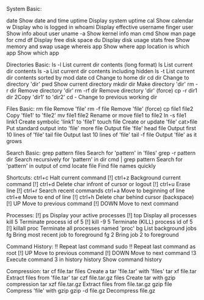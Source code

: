 System Basic:

date Show date and time
uptime Display system uptime
cal Show calendar
w Display who is logged in
whoami Display effective username
finger user Show info about user
uname -a Show kernel info
man cmd Show man page for cmd
df Display free disk space
du Display disk usage stats
free Show memory and swap usage
whereis app Show where app location is
which app Show which app

Directories Basic:
ls -l List current dir contents (long format)
ls List current dir contents
ls -a List current dir contents including hidden
ls -t List current dir contents sorted by mod date
cd Change to home dir
cd dir Change to directory 'dir'
pwd Show current directory
mkdir dir Make directory 'dir'
rm -r dir Remove directory 'dir'
rm -rf dir Remove directory 'dir' (force)
cp -r dir1 dir 2Copy 'dir1' to 'dir2'
cd - Change to previous working dir

Files Basic:
rm file Remove 'file'
rm -f file Remove 'file' (force)
cp file1 file2 Copy 'file1' to 'file2'
mv file1 file2 Rename or move file1 to file2
ln -s file1 link1 Create symbolic 'link1' to 'file1'
touch file Create or update 'file'
cat>file Put standard output into 'file'
more file Output file 'file'
head file Output first 10 lines of 'file'
tail file Output last 10 lines of 'file'
tail -f file Output 'file' as it grows

Search Basic:
grep pattern files Search for 'pattern' in 'files'
grep -r pattern dir Search recursively for 'pattern' in dir
cmd | grep pattern Search for 'pattern' in output of cmd
locate file Find file names quickly

Shortcuts:
ctrl+c Halt current command
[!] ctrl+z Background current command
[!] ctrl+d Delete char infront of cursor or logout
[!] ctrl+u Erase line
[!] ctrl+r Search recent commands
ctrl+a Move to beginning of line
ctrl+e Move to end of line
[!] ctrl+h Delete char behind cursor (backspace)
[!] UP Move to previous command
[!] DOWN Move to next command

Processes:
[!] ps Display your active processes
[!] top Display all processes
kill 5 Terminate process id of 5
[!] kill -9 5 Terminate (KILL) process id of 5
[!] killall proc Terminate all processes named 'proc'
bg List background jobs
fg Bring most recent job to foreground
fg 2 Bring job 2 to foreground

Command History:
!! Repeat last command
sudo !! Repeat last command as root
[!] UP Move to previous command
[!] DOWN Move to next command
!3 Execute command 3 in history
history Show command history

Compression:
tar cf file.tar files Create a tar 'file.tar' with 'files'
tar xf file.tar Extract files from 'file.tar'
tar czf file.tar.gz files Create tar with gzip compression
tar xzf file.tar.gz Extract files from file.tar.gz
gzip file Compress 'file' with gzip
gzip -d file.gz Decompress file.gz
